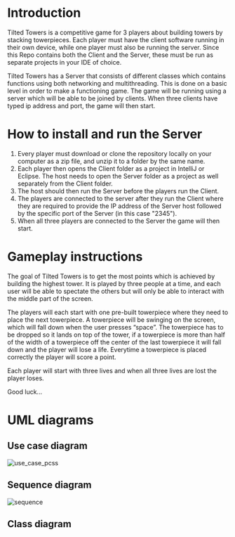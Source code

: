# Introduction
Tilted Towers is a competitive game for 3 players about building towers by stacking towerpieces. Each player must have the client software running in their own device, while one player must also be running the server. Since this Repo contains both the Client and the Server, these must be run as separate projects in your IDE of choice.

Tilted Towers has a Server that consists of different classes which contains functions using both networking and multithreading. This is done on a basic level in order to make a functioning game. The game will be running using a server which will be able to be joined by clients. When three clients have typed ip address and port, the game will then start.

# How to install and run the Server
1. Every player must download or clone the repository locally on your computer as a zip file, and unzip it to a folder by the same name.
2. Each player then opens the Client folder as a project in IntelliJ or Eclipse. The host needs to open the Server folder as a project as well separately from the Client folder.
3. The host should then run the Server before the players run the Client.
4. The players are connected to the server after they run the Client where they are required to provide the IP address of the Server host followed by the specific port of the Server (in this case "2345").
5. When all three players are connected to the Server the game will then start.


# Gameplay instructions
The goal of Tilted Towers is to get the most points which is achieved by building the highest tower. It is played by three people at a time, and each user will be able to spectate the others but will only be able to interact with the middle part of the screen. 

The players will each start with one pre-built towerpiece where they need to place the next towerpiece. A towerpiece will be swinging on the screen, which will fall down when the user presses “space”. The towerpiece has to be dropped so it lands on top of the tower, if a towerpiece is more than half of the width of a towerpiece off the center of the last towerpiece it will fall down and the player will lose a life. Everytime a towerpiece is placed correctly the player will score a point.

Each player will start with three lives and when all three lives are lost the player loses.

Good luck...  

# UML diagrams
## Use case diagram
![use_case_pcss](https://user-images.githubusercontent.com/33686482/140653342-3a60bb05-c502-4e2a-9c95-ba094bf96384.PNG)

## Sequence diagram
![sequence](https://user-images.githubusercontent.com/33686482/140653550-f440114d-7bad-406f-af2d-15258c2ccac7.png)

## Class diagram

